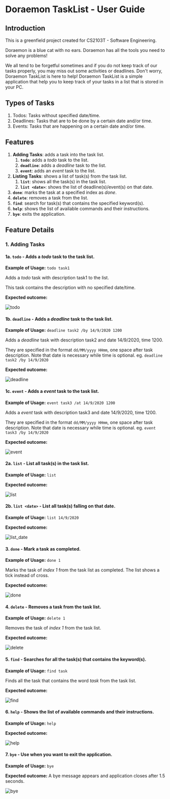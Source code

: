# **Doraemon TaskList - User Guide**

## **Introduction**
This is a greenfield project created for CS2103T - Software Engineering.

Doraemon is a blue cat with no ears. Doraemon has all the tools you need to solve any problems!

We all tend to be forgetful sometimes and if you do not keep track of our tasks properly, you may miss out some activities or deadlines.
Don't worry, Doraemon TaskList is here to help! Doraemon TaskList is a simple application that help you to keep track of your tasks in a list that is stored in your PC.

## Types of Tasks
1. Todos: Tasks without specified date/time.
2. Deadlines: Tasks that are to be done by a certain date and/or time.
3. Events: Tasks that are happening on a certain date and/or time.

## Features 
1. **Adding Tasks**: adds a task into the task list.
    1. **`todo`**: adds a *todo* task to the list.
    2. **`deadline`**: adds a *deadline* task to the list.
    3. **`event`**: adds an *event* task to the list.
2. **Listing Tasks**: shows a list of task(s) from the task list.
    1. **`list`**: shows all the task(s) in the task list.
    1. **`list <date>`**: shows the list of deadline(s)/event(s) on that date.
3. **`done`**: marks the task at a specified index as *done*.
4. **`delete`**: removes a task from the list.
5. **`find`**: search for task(s) that contains the specified keyword(s).
6. **`help`**: shows the list of available commands and their instructions.
7. **`bye`**: exits the application.

## Feature Details

### 1. Adding Tasks
#### 1a. **`todo`** - Adds a *todo* task to the task list.
**Example of Usage:** `todo task1` 

Adds a *todo* task with description task1 to the list. 

This task contains the description with no specified date/time.

**Expected outcome:**

![todo](./screenshot/todo.png)


#### 1b. **`deadline`** - Adds a *deadline* task to the task list.
**Example of Usage:** `deadline task2 /by 14/9/2020 1200`

Adds a *deadline* task with description task2 and date 14/9/2020, time 1200.

They are specified in the format `dd/MM/yyyy HHmm`, one space after 
task description. Note that date is necessary while time is optional.
eg. `deadline task2 /by 14/9/2020`

**Expected outcome:**

![deadline](./screenshot/deadline.png)


#### 1c. **`event`** - Adds a *event* task to the task list.
**Example of Usage:** `event task3 /at 14/9/2020 1200`

Adds a *event* task with description task3 and date 14/9/2020, time 1200.

They are specified in the format `dd/MM/yyyy HHmm`, one space after 
task description. Note that date is necessary while time is optional.
eg. `event task3 /by 14/9/2020`

**Expected outcome:**

![event](./screenshot/event.png)


#### 2a. **`list`** - List all task(s) in the task list. 
**Example of Usage:** `list`

**Expected outcome:**

![list](./screenshot/list.png)


#### 2b. **`list <date>`** - List all task(s) falling on that date.
**Example of Usage:** `list 14/9/2020`

**Expected outcome:**

![list_date](./screenshot/listdate.png)


#### 3. **`done`** - Mark a task as completed.
**Example of Usage:** `done 1`

Marks the task of *index 1* from the task list as completed. The list shows a tick instead of cross.

**Expected outcome:**

![done](./screenshot/done.png)


#### 4. **`delete`** - Removes a task from the task list.
**Example of Usage:** `delete 1`

Removes the task of *index 1* from the task list.

**Expected outcome:**

![delete](./screenshot/delete.png)


#### 5. **`find`** - Searches for all the task(s) that contains the keyword(s).
**Example of Usage:** `find task`

Finds all the task that contains the word *task* from the task list.

**Expected outcome:**

![find](./screenshot/find.png)


#### 6. **`help`** - Shows the list of available commands and their instructions.
**Example of Usage:** `help`

**Expected outcome:**

![help](./screenshot/help.png)


#### 7. **`bye`** - Use when you want to exit the application.
**Example of Usage:** `bye`

**Expected outcome:** A bye message appears and application closes after 1.5 seconds.

![bye](./screenshot/bye.png)
